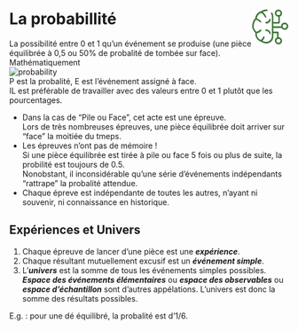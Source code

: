 # **La probabillité** <a href="../"><img src="https://github.com/MiKL5/BI/blob/master/assets/bi.svg" alt="Data science" align="right" height="64px"></a>
La possibilité entre 0 et 1 qu’un événement se produise (une pièce équilibrée à 0,5 ou 50% de probalité de tombée sur face).  
Mathématiquement  
![probability](../../../assets/probability.png)  
P est la probalité, E est l’événement assigné à face.  
IL est préférable de travailler avec des valeurs entre 0 et 1 plutôt que les pourcentages.

* Dans la cas de “Pile ou Face”, cet acte est une épreuve.  
  Lors de très nombreuses épreuves, une pièce équilibrée doit arriver sur “face” la moitiée du tmeps.  
* Les épreuves n’ont pas de mémoire !  
  Si une pièce équilibrée est tirée à pile ou face 5 fois ou plus de suite, la probilité est toujours de 0.5.  
  Nonobstant, il inconsidérable qu’une série d’événements indépendants “rattrape” la probalité attendue.
* Chaque épreve est indépendante de toutes les autres, n’ayant ni souvenir, ni connaissance en historique.
## Expériences et Univers
1. Chaque épreuve de lancer d’une pièce est une _**expérience**_.
1. Chaque résultant mutuellement excusif est un _**événement simple**_.
1. L’_**univers**_ est la somme de tous les événements simples possibles. _**Espace des événements élémentaires**_ ou _**espace des observables**_ ou _**espace d’échantillon**_ sont d’autres appélations. L’univers est donc la somme des résultats possibles.

E.g. : pour une dé équilibré, la probalité est d’1/6.